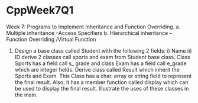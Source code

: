 # CppWeek7Q1
Week 7: Programs to Implement Inheritance and Function Overriding.
a. Multiple inheritance –Access Specifiers
b. Hierarchical inheritance – Function Overriding /Virtual Function
1. Design a base class called Student with the following 2 fields: i) Name ii) ID derive 2 classes call sports and exam from Student base class. Class Sports has a field call s_ grade and class Exam has a field call e_grade which are integer fields.
Derive class called Result which inherit the Sports and Exam. This Class has a char. array or string field to represent the final result. Also, it has a member function called display which can be used to display the final result.
Illustrate the uses of these classes in the main.
